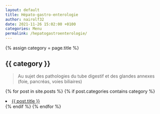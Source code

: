```yaml
---
layout: default
title: Hépato-gastro-enterologie
author: nairolf32
date: 2021-11-26 15:02:00 +0100
categories: Menu
permalink: /hepatogastroenterologie/
---
```


{% assign category = page.title %}

<h2>{{ category }}</h2>

> Au sujet des pathologies du tube digestif et des glandes annexes (foie, pancréas, voies biliaires)

{% for post in site.posts %}
{% if post.categories contains category %}
<li> <a href="{{ site.baseurl }}{{ post.url }}">{{ post.title }}</a> </li>
{% endif %}
{% endfor %}
